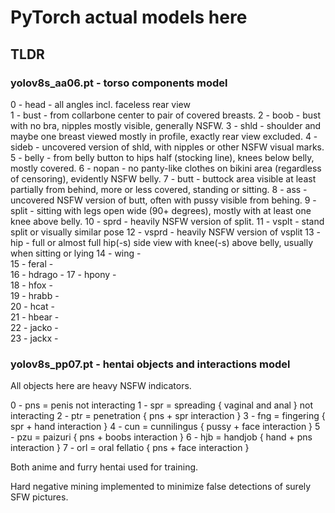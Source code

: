 # PyTorch actual models here

## TLDR

### yolov8s_aa06.pt - torso components model
 
 0 - head   - all angles incl. faceless rear view<br>
 1 - bust   - from collarbone center to pair of covered breasts.
 2 - boob   - bust with no bra, nipples mostly visible, generally NSFW.
 3 - shld   - shoulder and maybe one breast viewed mostly in profile, exactly rear view excluded.
 4 - sideb  - uncovered version of shld, with nipples or other NSFW visual marks.
 5 - belly  - from belly button to hips half (stocking line), knees below belly, mostly covered.
 6 - nopan  - no panty-like clothes on bikini area (regardless of censoring), evidently NSFW belly.
 7 - butt   - buttock area visible at least partially from behind, more or less covered, standing or sitting.
 8 - ass    - uncovered NSFW version of butt, often with pussy visible from behing.
 9 - split  - sitting with legs open wide (90+ degrees), mostly with at least one knee above belly.
10 - sprd   - heavily NSFW version of split.
11 - vsplt  - stand split or visually similar pose
12 - vsprd  - heavily NSFW version of vsplit
13 - hip    - full or almost full hip(-s) side view with knee(-s) above belly, usually when sitting or lying
14 - wing   -   
15 - feral  -  
16 - hdrago - 
17 - hpony  -  
18 - hfox   -   
19 - hrabb  -  
20 - hcat   -   
21 - hbear  -  
22 - jacko  -  
23 - jackx  -  


### yolov8s_pp07.pt - hentai objects and interactions model

All objects here are heavy NSFW indicators.

0 - pns = penis not interacting
1 - spr = spreading { vaginal and anal } not interacting
2 - ptr = penetration { pns + spr interaction }
3 - fng = fingering { spr + hand interaction }
4 - cun = cunnilingus { pussy + face interaction }
5 - pzu = paizuri { pns + boobs interaction }
6 - hjb = handjob { hand + pns interaction }
7 - orl = oral fellatio { pns + face interaction }

Both anime and furry hentai used for training.

Hard negative mining implemented to minimize false detections of surely SFW pictures.

